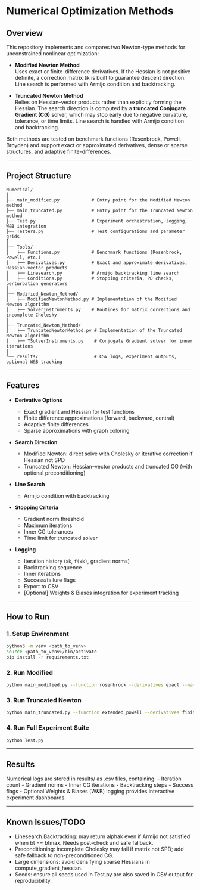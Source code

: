 # Numerical Optimization Methods

## Overview
This repository implements and compares two Newton-type methods for unconstrained nonlinear optimization:

- **Modified Newton Method**  
  Uses exact or finite-difference derivatives. If the Hessian is not positive definite, a correction matrix `Bk` is built to guarantee descent direction. Line search is performed with Armijo condition and backtracking.

- **Truncated Newton Method**  
  Relies on Hessian–vector products rather than explicitly forming the Hessian. The search direction is computed by a **truncated Conjugate Gradient (CG)** solver, which may stop early due to negative curvature, tolerance, or time limits. Line search is handled with Armijo condition and backtracking.

Both methods are tested on benchmark functions (Rosenbrock, Powell, Broyden) and support exact or approximated derivatives, dense or sparse structures, and adaptive finite-differences.

---

## Project Structure

```
Numerical/
│
├── main_modified.py            # Entry point for the Modified Newton method
├── main_truncated.py           # Entry point for the Truncated Newton method
├── Test.py                     # Experiment orchestration, logging, W&B integration
├── Testers.py                  # Test configurations and parameter grids
│
├── Tools/
│   ├── Functions.py            # Benchmark functions (Rosenbrock, Powell, etc.)
│   ├── Derivatives.py          # Exact and approximate derivatives, Hessian-vector products
│   ├── Linesearch.py           # Armijo backtracking line search
│   ├── Conditions.py           # Stopping criteria, PD checks, perturbation generators
│
├── Modified_Newton_Method/
│   ├── ModifiedNewtonMethod.py # Implementation of the Modified Newton algorithm
│   ├── SolverInstruments.py    # Routines for matrix corrections and incomplete Cholesky
│
├── Truncated_Newton_Method/
│   ├── TruncatedNewtonMethod.py # Implementation of the Truncated Newton algorithm
│   ├── TSolverInstruments.py    # Conjugate Gradient solver for inner iterations
│
└── results/                     # CSV logs, experiment outputs, optional W&B tracking
```

---

## Features

- **Derivative Options**
  - Exact gradient and Hessian for test functions
  - Finite difference approximations (forward, backward, central)
  - Adaptive finite differences
  - Sparse approximations with graph coloring

- **Search Direction**
  - Modified Newton: direct solve with Cholesky or iterative correction if Hessian not SPD
  - Truncated Newton: Hessian–vector products and truncated CG (with optional preconditioning)

- **Line Search**
  - Armijo condition with backtracking

- **Stopping Criteria**
  - Gradient norm threshold
  - Maximum iterations
  - Inner CG tolerances
  - Time limit for truncated solver

- **Logging**
  - Iteration history (`xk`, `f(xk)`, gradient norms)
  - Backtracking sequence
  - Inner iterations
  - Success/failure flags
  - Export to CSV
  - [Optional] Weights & Biases integration for experiment tracking

---

## How to Run

### 1. Setup Environment
```bash
python3 -m venv <path_to_venv>
source <path_to_venv>/bin/activate
pip install -r requirements.txt
```

### 2. Run Modified
```bash
python main_modified.py --function rosenbrock --derivatives exact --max_iters 500
```

### 3. Run Truncated Newton
```bash
python main_truncated.py --function extended_powell --derivatives finite_differences --inner_tol 1e-4
```

### 4. Run Full Experiment Suite
```bash
python Test.py
```

---

## Results
Numerical logs are stored in results/ as .csv files, containing:
	- Iteration count
	- Gradient norms
	- Inner CG iterations
	- Backtracking steps
	- Success flags
  	- Optional Weights & Biases (W&B) logging provides interactive experiment dashboards.

---

## Known Issues/TODO
- Linesearch.Backtracking: may return alphak even if Armijo not satisfied when bt == btmax. Needs post-check and safe fallback.
- Preconditioning: incomplete Cholesky may fail if matrix not SPD; add safe fallback to non-preconditioned CG.
- Large dimensions: avoid densifying sparse Hessians in compute_gradient_hessian.
- Seeds: ensure all seeds used in Test.py are also saved in CSV output for reproducibility.

